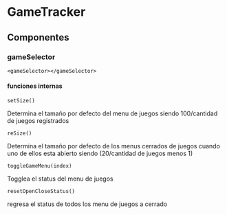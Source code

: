 # GameTracker

## Componentes

### gameSelector

``` <gameSelector></gameSelector> ```

#### funciones internas

```setSize()```

Determina el tamaño por defecto del menu de juegos siendo 100/cantidad de juegos registrados


```reSize()```

Determina el tamaño por defecto de los menus cerrados de juegos cuando uno de ellos esta abierto siendo (20/cantidad de juegos menos 1)

```toggleGameMenu(index)```

Togglea el status del menu de juegos 

```resetOpenCloseStatus()```

regresa el status de todos los menu de juegos a cerrado